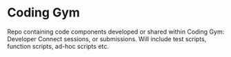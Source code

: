 # Coding Gym

Repo containing code components developed or shared within Coding Gym: Developer Connect sessions, or submissions. Will include test scripts, function scripts, ad-hoc scripts etc.
